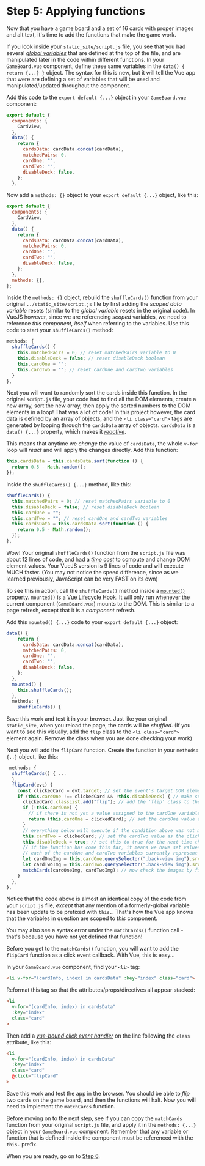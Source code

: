 # Step 5: Applying functions

Now that you have a game board and a set of 16 cards with proper images and alt text, it's time to add the functions that make the game work.

If you look inside your `static_site/script.js` file, you see that you had several [_global variables_](https://developer.mozilla.org/en-US/docs/Web/JavaScript/Guide/Grammar_and_Types#variable_scope) that are defined at the top of the file, and are manipulated later in the code within different functions. In your `GameBoard.vue` component, define these same variables in the `data() { return {...} }` object. The syntax for this is new, but it will tell the Vue app that were are defining a set of variables that will be used and manipulated/updated throughout the component.

Add this code to the `export default {...}` object in your `GameBoard.vue` component:

```js
export default {
  components: {
    CardView,
  },
  data() {
    return {
      cardsData: cardData.concat(cardData),
      matchedPairs: 0,
      cardOne: "",
      cardTwo: "",
      disableDeck: false,
    };
  },
```

Now add a `methods: {}` object to your `export default {...}` object, like this:

```js
export default {
  components: {
    CardView,
  },
  data() {
    return {
      cardsData: cardData.concat(cardData),
      matchedPairs: 0,
      cardOne: "",
      cardTwo: "",
      disableDeck: false,
    };
  },
  methods: {},
};
```

Inside the `methods: {}` object, rebuild the `shuffleCards()` function from your original `../static_site/script.js` file by first adding the _scoped data variable_ resets (similar to the _global variable_ resets in the original code).
In VueJS however, since we are referencing _scoped_ variables, we need to reference _this component, itself_ when referring to the variables.
Use this code to start your `shuffleCards()` method:

```js
methods: {
  shuffleCards() {
    this.matchedPairs = 0; // reset matchedPairs variable to 0
    this.disableDeck = false; // reset disableDeck boolean
    this.cardOne = "";
    this.cardTwo = ""; // reset cardOne and cardTwo variables
  }
},
```

Next you will want to randomly sort the cards inside this function. In the original `script.js` file, your code had to find all the DOM elements, create a new array, sort the new array, then apply the sorted numbers to the DOM elements in a loop! That was a lot of code! In this project however, the card data is defined by an array of objects, and the `<li class="card">` tags are generated by looping through the `cardsData` array of objects. `cardsData` is a `data() {...}` property, which makes it [_reactive_](https://vuejs.org/guide/extras/reactivity-in-depth.html#what-is-reactivity).

This means that anytime we _change_ the value of `cardsData`, the whole `v-for` loop will _react_ and will apply the changes directly.
Add this function:

```js
this.cardsData = this.cardsData.sort(function () {
  return 0.5 - Math.random();
});
```

Inside the `shuffleCards() {...}` method, like this:

```js
shuffleCards() {
  this.matchedPairs = 0; // reset matchedPairs variable to 0
  this.disableDeck = false; // reset disableDeck boolean
  this.cardOne = "";
  this.cardTwo = ""; // reset cardOne and cardTwo variables
  this.cardsData = this.cardsData.sort(function () {
    return 0.5 - Math.random();
  });
},
```

Wow! Your original `shuffleCards()` function from the `script.js` file was about 12 lines of code, and had a [_time cost_](https://web.dev/why-speed-matters/#performance-is-about-user-experience) to compute and change DOM element values.
Your VueJS version is 9 lines of code and will execute MUCH faster. (You may not notice the speed difference, since as we learned previously, JavaScript can be very FAST on its own)

To see this in action, call the `shuffleCards()` method inside a [`mounted()` property](https://www.digitalocean.com/community/tutorials/vuejs-component-lifecycle#understanding-mounting-hooks-dom-insertion). `mounted()` is a [Vue Lifecycle Hook](https://vuejs.org/guide/essentials/lifecycle.html). It will only run whenever the current component (`GameBoard.vue`) mounts to the DOM. This is similar to a page refresh, except that it is a _component_ refresh.

Add this `mounted() {...}` code to your `export default {...}` object:

```js
data() {
    return {
      cardsData: cardData.concat(cardData),
      matchedPairs: 0,
      cardOne: "",
      cardTwo: "",
      disableDeck: false,
    };
  },
  mounted() {
    this.shuffleCards();
  },
  methods: {
    shuffleCards() {
```

Save this work and test it in your browser. Just like your original `static_site`, when you reload the page, the cards will be _shuffled_. (If you want to see this visually, add the `flip` class to the `<li class="card">` element again. Remove the class when you are done checking your work)

Next you will add the `flipCard` function.
Create the function in your `methods: {..}` object, like this:

```js
 methods: {
  shuffleCards() { ...
  },
  flipCard(evt) {
    const clickedCard = evt.target; // set the event's target DOM element as a variable
    if (this.cardOne !== clickedCard && !this.disableDeck) { // make sure that the current variable cardOne is not the same value as the clickedCard, AND that the deck is NOT disabled
      clickedCard.classList.add("flip"); // add the 'flip' class to the classes currently assigned to the clickedCard
      if (!this.cardOne) {
        // if there is not yet a value assigned to the cardOne variable...
        return (this.cardOne = clickedCard); // set the cardOne value as the clickedCard and end this function.
      }
      // everything below will execute if the condition above was not met (if cardOne already had a value when flipCard() was called)
      this.cardTwo = clickedCard; // set the cardTwo value as the clickedCard
      this.disableDeck = true; // set this to true for the next time this flipCard function is called, when the top level condition is evaluated
      // if the function has come this far, it means we have set values for both cardOne and cardTwo.
      // each of the cardOne and cardTwo variables currently represent a whole HTML element with childNodes
      let cardOneImg = this.cardOne.querySelector(".back-view img").src; // query the elements inside cardOne to get the value of the img src, such as `img-2.png`, and set that as the value of cardOneImg
      let cardTwoImg = this.cardTwo.querySelector(".back-view img").src; // query the elements inside cardOne to get the value of the img src, such as `img-2.png`, and set that as the value of cardTwoImg
      matchCards(cardOneImg, cardTwoImg); // now check the images by filename to see if they are a match!
    }
  },
},
```

Notice that the code above is almost an identical copy of the code from your `script.js` file, _*except*_ that any mention of a formerly-global variable has been update to be prefixed with `this.`. That's how the Vue app knows that the variables in question are scoped to _*this*_ component.

You may also see a syntax error under the `matchCards()` function call - that's because you have not yet defined that function!

Before you get to the `matchCards()` function, you will want to add the `flipCard` function as a click event callback. With Vue, this is easy...

In your `GameBoard.vue` component, find your `<li>` tag:

```html
<li v-for="(cardInfo, index) in cardsData" :key="index" class="card">
```

Reformat this tag so that the attributes/props/directives all appear stacked:

```html
<li
  v-for="(cardInfo, index) in cardsData"
  :key="index"
  class="card"
>
```

Then add a [_vue-bound click event handler_](https://v2.vuejs.org/v2/guide/events.html) on the line following the `class` attribute, like this:

```html
<li
  v-for="(cardInfo, index) in cardsData"
  :key="index"
  class="card"
  @click="flipCard"
>
```

Save this work and test the app in the browser. You should be able to _flip_ two cards on the game board, and then the functions will halt. Now you will need to implement the `matchCards` function.

Before moving on to the next step, see if you can copy the `matchCards` function from your original `script.js` file, and apply it in the `methods: {...}` object in your `GameBoard.vue` component. Remember that any variable or function that is defined inside the component must be referenced with the `this.` prefix.

When you are ready, go on to [Step 6](../step-6/README.md).
